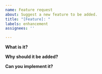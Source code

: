 ```yaml
---
name: Feature request
about: Suggest a new feature to be added.
title: "[Feature]: "
labels: enhancement
assignees: ''

---
```


**What is it?**


**Why should it be added?**


**Can you implement it?**

